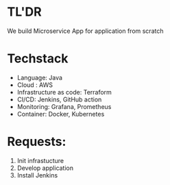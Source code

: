 # TL'DR
We build Microservice App for application from scratch
# Techstack
- Language: Java
- Cloud : AWS
- Infrastructure as code: Terraform
- CI/CD: Jenkins, GitHub action
- Monitoring: Grafana, Prometheus
- Container: Docker, Kubernetes

# Requests:

1. Init infrastucture 
2. Develop application 
3. Install Jenkins 
